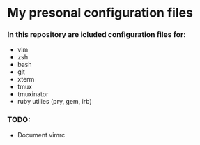 My presonal configuration files
=========

### In this repository are icluded configuration files for:

* vim
* zsh
* bash
* git
* xterm
* tmux
* tmuxinator
* ruby utilies (pry, gem, irb)

### TODO:

* Document vimrc

